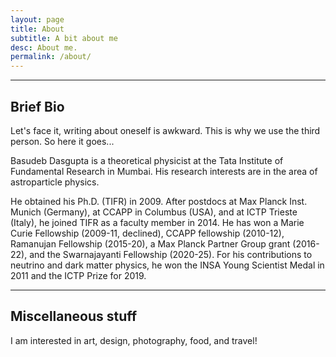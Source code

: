 ```yaml
---
layout: page
title: About
subtitle: A bit about me
desc: About me.
permalink: /about/
---
```


<div class="pretty-links">
    
---    
## Brief Bio

<div class="lead lead-about">Let's face it, writing about oneself is awkward. This is why we use the third person. So here it goes...
</div>
    
Basudeb Dasgupta is a theoretical physicist at the Tata Institute of Fundamental Research in Mumbai. His research interests are in the area of astroparticle physics.
    
He obtained his Ph.D. (TIFR) in 2009. After postdocs at Max Planck Inst. Munich (Germany), at CCAPP in Columbus (USA), and at ICTP Trieste (Italy), he joined TIFR as a faculty member in 2014. He has won a Marie Curie Fellowship (2009-11, declined), CCAPP fellowship (2010-12), Ramanujan Fellowship (2015-20), a Max Planck Partner Group grant (2016-22), and the Swarnajayanti Fellowship (2020-25). For his contributions to neutrino and dark matter physics, he won the INSA Young Scientist Medal in 2011 and the ICTP Prize for 2019. 
  
---

## Miscellaneous stuff

I am interested in art, design, photography, food, and travel!

</div>
